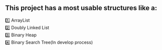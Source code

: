 ## This project has a most usable structures like a:  
1️⃣ ArrayList  
2️⃣ Doubly Linked List  
3️⃣ Binary Heap  
4️⃣  Binary Search Tree(In develop process)  

